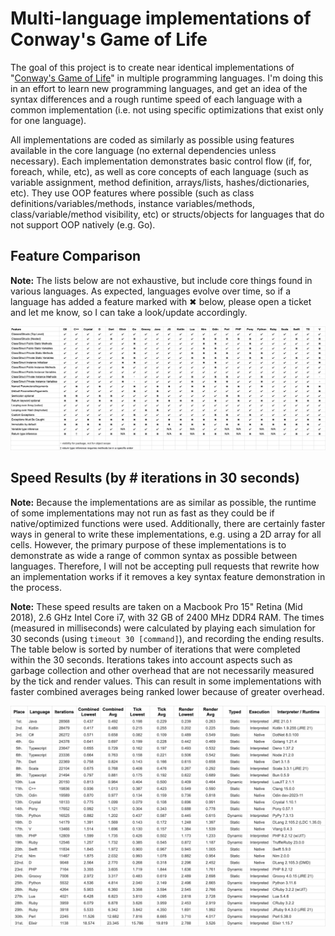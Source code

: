 # Multi-language implementations of Conway's Game of Life

The goal of this project is to create near identical implementations of "[Conway's Game of Life](http://en.wikipedia.org/wiki/Conway's_Game_of_Life)" in multiple programming languages. I'm doing this in an effort to learn new programming languages, and get an idea of the syntax differences and a rough runtime speed of each language with a common implementation (i.e. not using specific optimizations that exist only for one language).

All implementations are coded as similarly as possible using features available in the core language (no external dependencies unless necessary). Each implementation demonstrates basic control flow (if, for, foreach, while, etc), as well as core concepts of each language (such as variable assignment, method definition, arrays/lists, hashes/dictionaries, etc). They use OOP features where possible (such as class definitions/variables/methods, instance variables/methods, class/variable/method visibility, etc) or structs/objects for languages that do not support OOP natively (e.g. Go).

## Feature Comparison

**Note:** The lists below are not exhaustive, but include core things found in various languages. As expected, languages evolve over time, so if a language has added a feature marked with ✖ below, please open a ticket and let me know, so I can take a look/update accordingly.

[![Feature Comparison Spreadsheet](/features.png)](https://docs.google.com/spreadsheets/d/1XF2xgN_T3FIeFjJ4iqM1NvcvMG6Zz3ytyJXbvEDVb-U/edit?usp=sharing#gid=0)

## Speed Results (by # iterations in 30 seconds)

**Note:** Because the implementations are as similar as possible, the runtime of some implementations may not run as fast as they could be if native/optimized functions were used. Additionally, there are certainly faster ways in general to write these implementations, e.g. using a 2D array for all cells. However, the primary purpose of these implementations is to demonstrate as wide a range of common syntax as possible between languages. Therefore, I will not be accepting pull requests that rewrite how an implementation works if it removes a key syntax feature demonstration in the process.

**Note:** These speed results are taken on a Macbook Pro 15" Retina (Mid 2018), 2.6 GHz Intel Core i7, with 32 GB of 2400 MHz DDR4 RAM. The times (measured in milliseconds) were calculated by playing each simulation for 30 seconds (using `timeout 30 [command]`), and recording the ending results. The table below is sorted by number of iterations that were completed within the 30 seconds. Iterations takes into account aspects such as garbage collection and other overhead that are not necessarily measured by the tick and render values. This can result in some implementations with faster combined averages being ranked lower because of greater overhead.

[![Speed Results Spreadsheet](/results.png)](https://docs.google.com/spreadsheets/d/1XF2xgN_T3FIeFjJ4iqM1NvcvMG6Zz3ytyJXbvEDVb-U/edit?usp=sharing#gid=1866601212)
